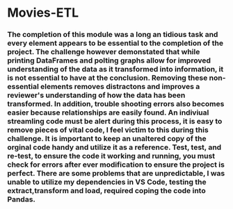 # Movies-ETL

### The completion of this module was a long an tidious task and every element appears to be essential to the completion of the project.  The challenge however demonstated that while printing DataFrames and polting graphs allow for improved understanding of the data as it transformed into information, it is not essential to have at the conclusion.  Removing these non-essential elements removes distractons and improves a reviewer's understanding of how the data has been transformed. In addition, trouble shooting errors also becomes easier because relationships are easily found. An indiviual streamling code must be alert during this process, it is easy to remove pieces of vital code, I feel victim to this during this challenge.  It is important to keep an unaltered copy of the orginal code handy and utilize it as a reference.  Test, test, and re-test,  to ensure the code it working and running, you must check for errors after ever modification to ensure the project is perfect.  There are some problems that are unpredictable, I was unable to utilize my dependencies in VS Code,  testing the extract,transform and load,  required coping the code into Pandas.
